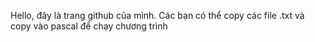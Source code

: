 Hello, đây là trang github của mình. Các bạn có thể copy các file .txt và copy vào pascal để chạy chương trình
